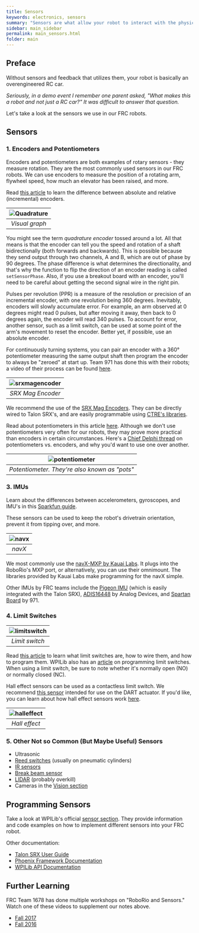 ```yaml
---
title: Sensors
keywords: electronics, sensors
summary: "Sensors are what allow your robot to interact with the physical world."
sidebar: main_sidebar
permalink: main_sensors.html
folder: main
---
```


## Preface

Without sensors and feedback that utilizes them, your robot is basically an overengineered RC car.

_Seriously, in a demo event I remember one parent asked, "What makes this a robot and not just a RC car?" It was difficult to answer that question._

Let's take a look at the sensors we use in our FRC robots.

## Sensors

### 1. Encoders and Potentiometers

Encoders and potentiometers are both examples of rotary sensors - they measure rotation. They are the most commonly used sensors in our FRC robots. We can use encoders to measure the position of a rotating arm, flywheel speed, how much an elevator has been raised, and more.

Read [this article](http://frc-pdr.readthedocs.io/en/latest/motors/encoders.html) to learn the difference between absolute and relative (incremental) encoders.

|![Quadrature](../../images/main/quadrature.jpg)|
|:---:|
|*Visual graph*|

You might see the term _quadrature encoder_ tossed around a lot. All that means is that the encoder can tell you the speed and rotation of a shaft bidirectionally (both forwards and backwards). This is possible because they send output through two channels, A and B, which are out of phase by 90 degrees. The phase difference is what determines the directionality, and that's why the function to flip the direction of an encoder reading is called `setSensorPhase`. Also, if you use a breakout board with an encoder, you'll need to be careful about getting the second signal wire in the right pin.

Pulses per revolution (PPR) is a measure of the resolution or precision of an incremental encoder, with one revolution being 360 degrees. Inevitably, encoders will slowly accumulate error. For example, an arm observed at 0 degrees might read 0 pulses, but after moving it away, then back to 0 degrees again, the encoder will read 340 pulses. To account for error, another sensor, such as a limit switch, can be used at some point of the arm's movement to reset the encoder. Better yet, if possible, use an absolute encoder.

For continuously turning systems, you can pair an encoder with a 360° potentiometer measuring the same output shaft then program the encoder to always be "zeroed" at start up. Team 971 has done this with their robots; a video of their process can be found [here](https://www.youtube.com/watch?v=Xs4IweRIG5g).

|![srxmagencoder](../../images/main/srxmagencoder.jpg)|
|:---:|
|*SRX Mag Encoder*|

We recommend the use of the [SRX Mag Encoders](http://www.ctr-electronics.com/srx-magnetic-encoder.html). They can be directly wired to Talon SRX's, and are easily programmable using [CTRE's libraries](http://www.ctr-electronics.com/downloads/api/java/html/index.html).

Read about potentiometers in this article [here](http://www.resistorguide.com/potentiometer/). Although we don't use potentiometers very often for our robots, they may prove more practical than encoders in certain circumstances. Here's a [Chief Delphi thread](https://www.chiefdelphi.com/forums/showthread.php?t=100332) on potentiometers vs. encoders, and why you'd want to use one over another.

|![potentiometer](../../images/main/pot.jpg)|
|:---:|
|*Potentiometer. They're also known as "pots"*|




### 3. IMUs

Learn about the differences between accelerometers, gyroscopes, and IMU's in this [Sparkfun guide](https://www.sparkfun.com/pages/accel_gyro_guide).

These sensors can be used to keep the robot's drivetrain orientation, prevent it from tipping over, and more.

|![navx](/images/main/navx.jpg)|
|:---:|
|*navX*|

We most commonly use the [navX-MXP by Kauai Labs](https://www.kauailabs.com/store/index.php?route=product/product&product_id=56). It plugs into the  RoboRio's MXP port, or alternatively, you can use their omnimount. The libraries provided by Kauai Labs make programming for the navX simple.

Other IMUs by FRC teams include the [Pigeon IMU](http://www.ctr-electronics.com/gadgeteer-imu-module-pigeon.html) (which is easily integrated with the Talon SRX), [ADIS16448](http://www.analog.com/en/products/sensors-mems/inertial-measurement-units/adis16448.html#product-overview) by Analog Devices, and [Spartan Board](https://numato.com/product/mimas-spartan-6-fpga-development-board) by 971.

### 4. Limit Switches

|![limitswitch](/images/main/limitswitch.jpg)|
|:---:|
|*Limit switch*|

Read [this article](http://frc-pdr.readthedocs.io/en/latest/motors/limitswitch.html) to learn what limit switches are, how to wire them, and how to program them. WPILib also has an [article](http://wpilib.screenstepslive.com/s/currentCS/m/java/l/599744-using-limit-switches-to-control-behavior) on programming limit switches. When using a limit switch, be sure to note whether it's normally open (NO) or normally closed (NC).

Hall effect sensors can be used as a contactless limit switch. We recommend [this sensor](https://www.andymark.com/Electrical-p/am-3313.htm) intended for use on the DART actuator. If you'd like, you can learn about how hall effect sensors work [here](https://www.electronics-tutorials.ws/electromagnetism/hall-effect.html).

|![halleffect](/images/main/halleffect.gif)|
|:---:|
|*Hall effect*|

### 5. Other Not so Common (But Maybe Useful) Sensors

- Ultrasonic
- [Reed switches](http://www.clippard.com/cms/wiki/magnetic-reed-switches-position-location) (usually on pneumatic cylinders)
- [IR sensors](https://learn.adafruit.com/ir-sensor/overview)
- [Break beam sensor](https://learn.adafruit.com/ir-breakbeam-sensors?view=all)
- [LIDAR](https://www.sparkfun.com/news/2435) (probably overkill)
- Cameras in the [Vision section](/main-vision.html)

## Programming Sensors

Take a look at WPILib's official [sensor section](https://wpilib.screenstepslive.com/s/currentCS/m/java/c/88895). They provide information and code examples on how to implement different sensors into your FRC robot.

Other documentation:
- [Talon SRX User Guide](http://www.ctr-electronics.com/downloads/api/java/html/index.html)
- [Phoenix Framework Documentation](http://www.ctr-electronics.com/downloads/pdf/Talon%20SRX%20Software%20Reference%20Manual-1.pdf)
- [WPILib API Documentation](http://first.wpi.edu/FRC/roborio/release/docs/java/)

## Further Learning

FRC Team 1678 has done multiple workshops on "RoboRio and Sensors." Watch one of these videos to supplement our notes above.
- [Fall 2017](https://www.youtube.com/watch?v=tKSH2k5lTLs)
- [Fall 2016](https://www.youtube.com/watch?v=vhjChjfEvhM)